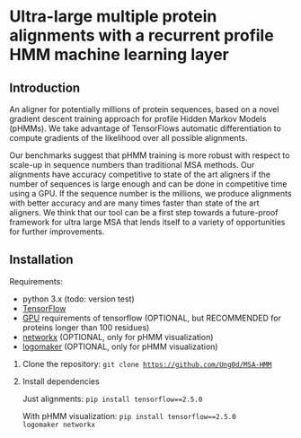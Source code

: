# Ultra-large multiple protein alignments with a recurrent profile HMM machine learning layer

## Introduction
An aligner for potentially millions of protein sequences, based on a novel gradient descent training approach for profile Hidden Markov Models (pHMMs). We take advantage of TensorFlows automatic differentiation to compute gradients of the likelihood over all possible alignments.

Our benchmarks suggest that pHMM training is more robust with respect to scale-up in sequence numbers than traditional MSA methods. Our alignments have accuracy competitive to state of the art aligners if the number of sequences is large enough and can be done in competitive time using a GPU. If the sequence number is the millions, we produce alignments with better accuracy and are many times faster than state of the art aligners. We think that our tool can be a first step towards a future-proof framework for ultra large MSA that lends itself to a variety of opportunities for further improvements.

## Installation

Requirements:
- python 3.x (todo: version test)
- [TensorFlow](https://github.com/tensorflow/tensorflow)
- [GPU](https://www.tensorflow.org/install/gpu) requirements of tensorflow (OPTIONAL, but RECOMMENDED for proteins longer than 100 residues)
- [networkx](https://networkx.org/) (OPTIONAL, only for pHMM visualization)
- [logomaker](https://logomaker.readthedocs.io/en/latest/) (OPTIONAL, only for pHMM visualization)

1. Clone the repository: 
  <code>git clone https://github.com/Ung0d/MSA-HMM</code>
3. Install dependencies 

      Just alignments: <code>pip install tensorflow==2.5.0</code>

      With pHMM visualization: <code>pip install tensorflow==2.5.0 logomaker networkx</code>
